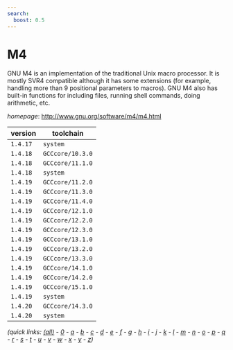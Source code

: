 ```yaml
---
search:
  boost: 0.5
---
```

# M4

GNU M4 is an implementation of the traditional Unix macro processor. It is  mostly SVR4 compatible although it has some extensions (for example, handling  more than 9 positional parameters to macros). GNU M4 also has built-in  functions for including files, running shell commands, doing arithmetic, etc.

*homepage*: <http://www.gnu.org/software/m4/m4.html>

version | toolchain
--------|----------
``1.4.17`` | ``system``
``1.4.18`` | ``GCCcore/10.3.0``
``1.4.18`` | ``GCCcore/11.1.0``
``1.4.18`` | ``system``
``1.4.19`` | ``GCCcore/11.2.0``
``1.4.19`` | ``GCCcore/11.3.0``
``1.4.19`` | ``GCCcore/11.4.0``
``1.4.19`` | ``GCCcore/12.1.0``
``1.4.19`` | ``GCCcore/12.2.0``
``1.4.19`` | ``GCCcore/12.3.0``
``1.4.19`` | ``GCCcore/13.1.0``
``1.4.19`` | ``GCCcore/13.2.0``
``1.4.19`` | ``GCCcore/13.3.0``
``1.4.19`` | ``GCCcore/14.1.0``
``1.4.19`` | ``GCCcore/14.2.0``
``1.4.19`` | ``GCCcore/15.1.0``
``1.4.19`` | ``system``
``1.4.20`` | ``GCCcore/14.3.0``
``1.4.20`` | ``system``


*(quick links: [(all)](../index.md) - [0](../0/index.md) - [a](../a/index.md) - [b](../b/index.md) - [c](../c/index.md) - [d](../d/index.md) - [e](../e/index.md) - [f](../f/index.md) - [g](../g/index.md) - [h](../h/index.md) - [i](../i/index.md) - [j](../j/index.md) - [k](../k/index.md) - [l](../l/index.md) - [m](../m/index.md) - [n](../n/index.md) - [o](../o/index.md) - [p](../p/index.md) - [q](../q/index.md) - [r](../r/index.md) - [s](../s/index.md) - [t](../t/index.md) - [u](../u/index.md) - [v](../v/index.md) - [w](../w/index.md) - [x](../x/index.md) - [y](../y/index.md) - [z](../z/index.md))*

